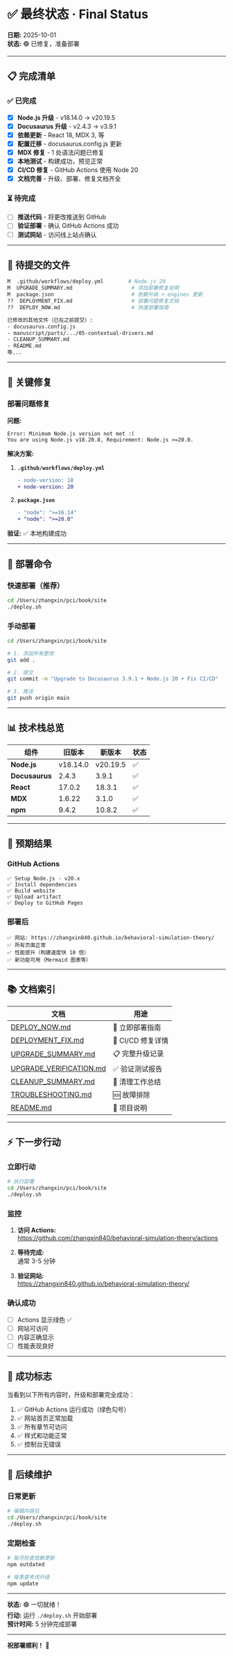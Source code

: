 # ✅ 最终状态 · Final Status

**日期:** 2025-10-01  
**状态:** 🟢 已修复，准备部署

---

## 📋 完成清单

### ✅ 已完成

- [x] **Node.js 升级** - v18.14.0 → v20.19.5
- [x] **Docusaurus 升级** - v2.4.3 → v3.9.1  
- [x] **依赖更新** - React 18, MDX 3, 等
- [x] **配置迁移** - docusaurus.config.js 更新
- [x] **MDX 修复** - 1 处语法问题已修复
- [x] **本地测试** - 构建成功，预览正常
- [x] **CI/CD 修复** - GitHub Actions 使用 Node 20
- [x] **文档完善** - 升级、部署、修复文档齐全

### ⏳ 待完成

- [ ] **推送代码** - 将更改推送到 GitHub
- [ ] **验证部署** - 确认 GitHub Actions 成功
- [ ] **测试网站** - 访问线上站点确认

---

## 📁 待提交的文件

```bash
M  .github/workflows/deploy.yml        # Node.js 20
M  UPGRADE_SUMMARY.md                   # 添加部署修复说明
M  package.json                         # 依赖升级 + engines 更新
??  DEPLOYMENT_FIX.md                   # 部署问题修复文档
??  DEPLOY_NOW.md                       # 快速部署指南

已修改的其他文件（已在之前提交）:
- docusaurus.config.js
- manuscript/parts/.../05-contextual-drivers.md
- CLEANUP_SUMMARY.md
- README.md
等...
```

---

## 🔧 关键修复

### 部署问题修复

**问题:**
```
Error: Minimum Node.js version not met :(
You are using Node.js v18.20.8, Requirement: Node.js >=20.0.
```

**解决方案:**

1. **`.github/workflows/deploy.yml`**
   ```diff
   - node-version: 18
   + node-version: 20
   ```

2. **`package.json`**
   ```diff
   - "node": ">=16.14"
   + "node": ">=20.0"
   ```

**验证:** ✅ 本地构建成功

---

## 🚀 部署命令

### 快速部署（推荐）

```bash
cd /Users/zhangxin/pci/book/site
./deploy.sh
```

### 手动部署

```bash
cd /Users/zhangxin/pci/book/site

# 1. 添加所有更改
git add .

# 2. 提交
git commit -m "Upgrade to Docusaurus 3.9.1 + Node.js 20 + Fix CI/CD"

# 3. 推送
git push origin main
```

---

## 📊 技术栈总览

| 组件 | 旧版本 | 新版本 | 状态 |
|------|--------|--------|------|
| **Node.js** | v18.14.0 | v20.19.5 | ✅ |
| **Docusaurus** | 2.4.3 | 3.9.1 | ✅ |
| **React** | 17.0.2 | 18.3.1 | ✅ |
| **MDX** | 1.6.22 | 3.1.0 | ✅ |
| **npm** | 9.4.2 | 10.8.2 | ✅ |

---

## 🎯 预期结果

### GitHub Actions

```
✅ Setup Node.js - v20.x
✅ Install dependencies
✅ Build website
✅ Upload artifact  
✅ Deploy to GitHub Pages
```

### 部署后

```
✅ 网站: https://zhangxin840.github.io/behavioral-simulation-theory/
✅ 所有页面正常
✅ 性能提升（构建速度快 10 倍）
✅ 新功能可用（Mermaid 图表等）
```

---

## 📚 文档索引

| 文档 | 用途 |
|------|------|
| [DEPLOY_NOW.md](./DEPLOY_NOW.md) | 🚀 立即部署指南 |
| [DEPLOYMENT_FIX.md](./DEPLOYMENT_FIX.md) | 🔧 CI/CD 修复详情 |
| [UPGRADE_SUMMARY.md](./UPGRADE_SUMMARY.md) | 📋 完整升级记录 |
| [UPGRADE_VERIFICATION.md](./UPGRADE_VERIFICATION.md) | ✅ 验证测试报告 |
| [CLEANUP_SUMMARY.md](./CLEANUP_SUMMARY.md) | 🧹 清理工作总结 |
| [TROUBLESHOOTING.md](./TROUBLESHOOTING.md) | 🆘 故障排除 |
| [README.md](./README.md) | 📖 项目说明 |

---

## ⚡ 下一步行动

### 立即行动

```bash
# 执行部署
cd /Users/zhangxin/pci/book/site
./deploy.sh
```

### 监控

1. **访问 Actions:**  
   https://github.com/zhangxin840/behavioral-simulation-theory/actions

2. **等待完成:**  
   通常 3-5 分钟

3. **验证网站:**  
   https://zhangxin840.github.io/behavioral-simulation-theory/

### 确认成功

- [ ] Actions 显示绿色 ✅
- [ ] 网站可访问
- [ ] 内容正确显示
- [ ] 性能表现良好

---

## 🎉 成功标志

当看到以下所有内容时，升级和部署完全成功：

1. ✅ GitHub Actions 运行成功（绿色勾号）
2. ✅ 网站首页正常加载
3. ✅ 所有章节可访问
4. ✅ 样式和功能正常
5. ✅ 控制台无错误

---

## 🔄 后续维护

### 日常更新

```bash
# 编辑内容后
cd /Users/zhangxin/pci/book/site
./deploy.sh
```

### 定期检查

```bash
# 每月检查依赖更新
npm outdated

# 每季度考虑升级
npm update
```

---

**状态:** 🟢 一切就绪！  
**行动:** 运行 `./deploy.sh` 开始部署  
**预计时间:** 5 分钟完成部署

---

**祝部署顺利！** 🚀

